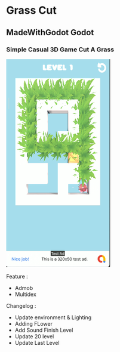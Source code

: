 # Grass Cut
## MadeWithGodot Godot

### Simple Casual 3D Game Cut A Grass
![alt text](https://github.com/halimbimantara/GrasCut/blob/master/sample/Screen%20Shot%202022-01-24%20at%2021.27.24.png?raw=true)


Feature :
- Admob 
- Multidex 


Changelog :
- Update environment & Lighting
- Adding FLower
- Add Sound Finish Level
- Update 20 level
- Update Last Level